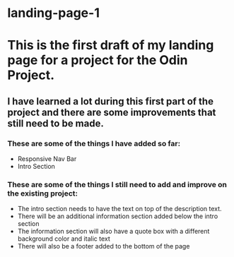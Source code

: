 # landing-page-1
<h1>This is the first draft of my landing page for a project for the Odin Project.</h1>
<h2>I have learned a lot during this first part of the project and there are some improvements that still need to be made.</h2>
<h3>These are some of the things I have added so far: </h3>
<ul>
  <li>Responsive Nav Bar</li>
  <li>Intro Section</li>
</ul>
<h3>These are some of the things I still need to add and improve on the existing project: </h3>
<ul>
  <li>The intro section needs to have the text on top of the description text.</li>
  <li>There will be an additional information section added below the intro section</li>
  <li>The information section will also have a quote box with a different background color and italic text</li>
  <li>There will also be a footer added to the bottom of the page</li>
</ul>
